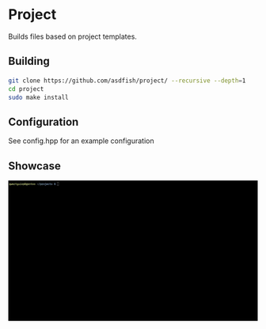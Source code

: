 # Project
Builds files based on project templates.

## Building
~~~bash
git clone https://github.com/asdfish/project/ --recursive --depth=1
cd project
sudo make install
~~~

## Configuration
See config.hpp for an example configuration

## Showcase
![gif showing this repo working](./showcase.gif)

